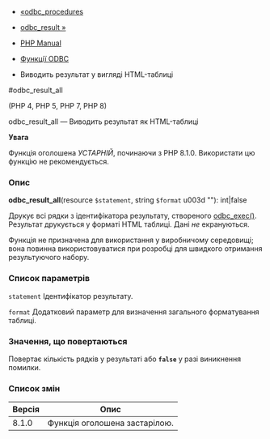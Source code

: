 - [«odbc_procedures](function.odbc-procedures.md)
- [odbc_result »](function.odbc-result.md)

- [PHP Manual](index.md)
- [Функції ODBC](ref.uodbc.md)
- Виводить результат у вигляді HTML-таблиці

#odbc_result_all

(PHP 4, PHP 5, PHP 7, PHP 8)

odbc_result_all — Виводить результат як HTML-таблиці

**Увага**

Функція оголошена *УСТАРНІЙ*, починаючи з PHP 8.1.0. Використати цю
функцію не рекомендується.

### Опис

**odbc_result_all**(resource `$statement`, string `$format` u003d ""):
int\|false

Друкує всі рядки з ідентифікатора результату, створеного
[odbc_exec()](function.odbc-exec.md). Результат друкується у форматі
HTML таблиці. Дані *не* екрануються.

Функція не призначена для використання у виробничому середовищі; вона
повинна використовуватися при розробці для швидкого отримання
результуючого набору.

### Список параметрів

`statement`
Ідентифікатор результату.

`format`
Додатковий параметр для визначення загального форматування таблиці.

### Значення, що повертаються

Повертає кількість рядків у результаті або **`false`** у разі
виникнення помилки.

### Список змін

| Версія | Опис |
|--------|-------------------------------|
| 8.1.0 | Функція оголошена застарілою. |
